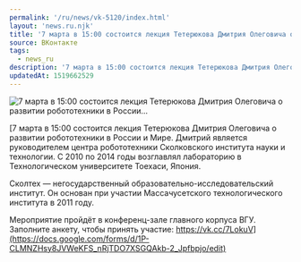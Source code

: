 ```yaml
---
permalink: '/ru/news/vk-5120/index.html'
layout: 'news.ru.njk'
title: '7 марта в 15:00 состоится лекция Тетерюкова Дмитрия Олеговича о развитии робототехники в России…'
source: ВКонтакте
tags:
  - news_ru
description: '7 марта в 15:00 состоится лекция Тетерюкова Дмитрия Олеговича о развитии робототехники в России…'
updatedAt: 1519662529
---
```

![7 марта в 15:00 состоится лекция Тетерюкова Дмитрия Олеговича о развитии робототехники в России…](https://sun9-70.userapi.com/c840537/v840537944/5c8f3/-joAeoXjj2w.jpg)

[7 марта в 15:00 состоится лекция Тетерюкова Дмитрия Олеговича о развитии робототехники в России и Мире. Дмитрий является руководителем центра робототехники Сколковского института науки и технологии. С 2010 по 2014 годы возглавлял лабораторию в Технoлогическом университете Тоехаси, Япония.

Сколтех — негосударственный образовательно-исследовательский институт. Он основан при участии Массачусетского технологического института в 2011 году.

Мероприятие пройдёт в конференц-зале главного корпуса ВГУ. Заполните анкету, чтобы принять участие: https://vk.cc/7LokuV](https://docs.google.com/forms/d/1P-CLMNZHsy8JVWeKFS_nRjTDO7XSGQAkb-2_Jpfbpjo/edit)
